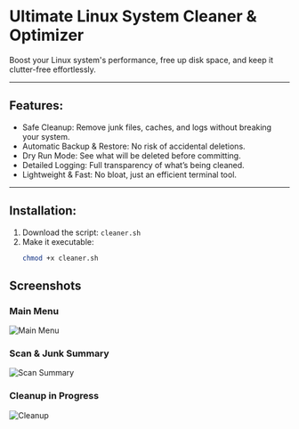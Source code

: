 # Ultimate Linux System Cleaner & Optimizer

Boost your Linux system's performance, free up disk space, and keep it clutter-free effortlessly.

---

## Features:
- Safe Cleanup: Remove junk files, caches, and logs without breaking your system.
- Automatic Backup & Restore: No risk of accidental deletions.
- Dry Run Mode: See what will be deleted before committing.
- Detailed Logging: Full transparency of what’s being cleaned.
- Lightweight & Fast: No bloat, just an efficient terminal tool.

---

## Installation:
1. Download the script: `cleaner.sh`
2. Make it executable:
   ```bash
   chmod +x cleaner.sh

## Screenshots

### Main Menu
![Main Menu](1.png)

### Scan & Junk Summary
![Scan Summary](2.png)

### Cleanup in Progress
![Cleanup](3.png)


